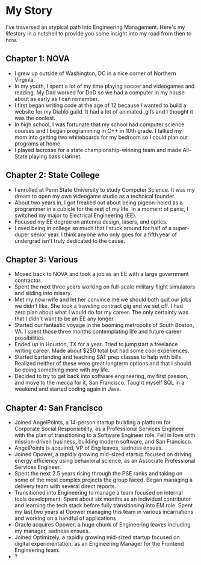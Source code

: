 # My Story

I've traversed an atypical path into Engineering Management. Here's my lifestory in a nutshell to provide you some insight into my road from then to now.

## Chapter 1: NOVA

- I grew up outside of Washington, DC in a nice corner of Northern Virginia.
- In my youth, I spent a lot of my time playing soccer and videogames and reading. My Dad worked for DoD so we had a computer in my house about as early as I can remember.
- I first began writing code at the age of 12 because I wanted to build a website for my Diablo guild. It had a lot of animated .gifs and I thought it was the coolest.
- In high school, I was fortunate that my school had computer science courses and I began programming in C++ in 10th grade. I talked my mom into getting two whiteboards for my bedroom so I could plan out programs at home.
- I played lacrosse for a state championship-winning team and made All-State playing bass clarinet.

## Chapter 2: State College

- I enrolled at Penn State University to study Computer Science. It was my dream to open my own videogame studio as a technical founder.
- About two years in, I got freaked out about being pigeon-holed as a programmer in a cubicle for the rest of my life. In a moment of panic, I switched my major to Electrical Engineering (EE).
- Focused my EE degree on antenna design, lasers, and optics.
- Loved being in college so much that I stuck around for half of a super-duper senior year. I think anyone who only goes for a fifth year of undergrad isn't truly dedicated to the cause.

## Chapter 3: Various

- Moved back to NOVA and took a job as an EE with a large government contractor.
- Spent the next three years working on full-scale military flight simulators and sliding into misery.
- Met my now-wife and let her convince me we should both quit our jobs we didn't like. She took a traveling contract gig and we set off. I had zero plan about what I would do for my career. The only certainty was that I didn't want to be an EE any longer.
- Started our fantastic voyage in the booming metropolis of South Boston, VA. I spent those three months contemplating life and future career possibilities.
- Ended up in Houston, TX for a year. Tried to jumpstart a freelance writing career. Made about $250 total but had some cool experiences.
- Started bartending and teaching SAT prep classes to help with bills. Realized neither of these were great longterm options and that I should be doing something more with my life.
- Decided to try to get back into software engineering, my first passion, and move to the mecca for it, San Francisco. Taught myself SQL in a weekend and started coding again in Java.

## Chapter 4: San Francisco

- Joined AngelPoints, a 14-person startup building a platform for Corporate Social Responsibility, as a Professional Services Engineer with the plan of transitioning to a Software Engineer role. Fell in love with mission-driven business, building modern software, and San Francisco.
- AngelPoints is acquired, VP of Eng leaves, sadness ensues.
- Joined Opower, a rapidly growing mid-sized startup focused on driving energy efficiency using behavioral science, as an Associate Professional Services Engineer.
- Spent the next 2.5 years rising through the PSE ranks and taking on some of the most complex projects the group faced. Began managing a delivery team with several direct reports.
- Transitioned into Engineering to manage a team focused on internal tools development. Spent about six months as an individual contributor and learning the tech stack before fully transitioning into EM role. Spent my last two years at Opower managing this team in various incarnations and working on a handful of applications
- Oracle acquires Opower, a huge chunk of Engineering leaves including my manager, sadness ensues.
- Joined Optimizely, a rapidly growing mid-sized startup focused on digital experimentation, as an Engineering Manager for the Frontend Engineering team.
- ?
